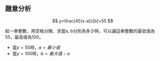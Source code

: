 ## 題意分析
$$ y=\frac{45(x-a)}{b}+55 $$

給一串整數，用空格分開，求當a, b分別為多少時，可以讓這串整數的最低值為55，最高值為100。

- 當$y=55$時，$a = 最小值$
- 當$y=100$時，$b = 最大值-a$ 